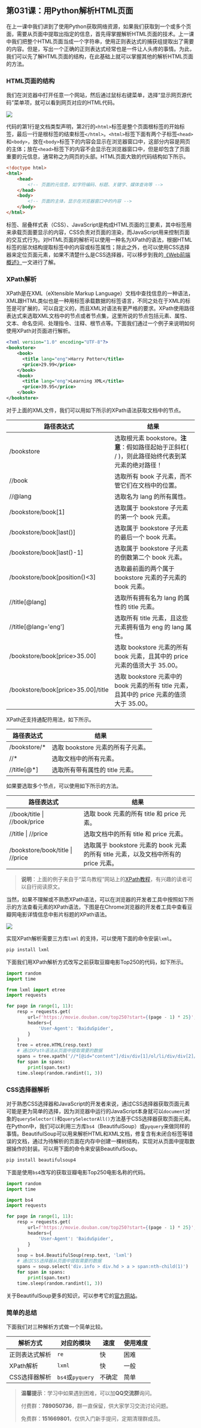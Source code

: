 ## 第031课：用Python解析HTML页面

在上一课中我们讲到了使用Python获取网络资源，如果我们获取到一个或多个页面，需要从页面中提取出指定的信息，首先得掌握解析HTML页面的技术。上一课中我们把整个HTML页面当成一个字符串，使用正则表达式的捕获组提取出了需要的内容。但是，写出一个正确的正则表达式经常也是一件让人头疼的事情。为此，我们可以先了解HTML页面的结构，在此基础上就可以掌握其他的解析HTML页面的方法。

### HTML页面的结构

我们在浏览器中打开任意一个网站，然后通过鼠标右键菜单，选择“显示网页源代码”菜单项，就可以看到网页对应的HTML代码。

![](res/html_page_code.png)

代码的第1行是文档类型声明，第2行的`<html>`标签是整个页面根标签的开始标签，最后一行是根标签的结束标签`</html>`。`<html>`标签下面有两个子标签`<head>`和`<body>`，放在`<body>`标签下的内容会显示在浏览器窗口中，这部分内容是网页的主体；放在`<head>`标签下的内容不会显示在浏览器窗口中，但是却包含了页面重要的元信息，通常称之为网页的头部。HTML页面大致的代码结构如下所示。

```HTML
<!doctype html>
<html>
    <head>
        <!-- 页面的元信息，如字符编码、标题、关键字、媒体查询等 -->
    </head>
    <body>
        <!-- 页面的主体，显示在浏览器窗口中的内容 -->
    </body>
</html>
```

标签、层叠样式表（CSS）、JavaScript是构成HTML页面的三要素，其中标签用来承载页面要显示的内容，CSS负责对页面的渲染，而JavaScript用来控制页面的交互式行为。对HTML页面的解析可以使用一种名为XPath的语法，根据HTML标签的层次结构提取标签中的内容或标签属性；除此之外，也可以使用CSS选择器来定位页面元素，如果不清楚什么是CSS选择器，可以移步到我的[《Web前端概述》](https://github.com/jackfrued/Python-100-Days/blob/master/Day21-30/21-30.Web%E5%89%8D%E7%AB%AF%E6%A6%82%E8%BF%B0.md)一文进行了解。

### XPath解析

XPath是在XML（eXtensible Markup Language）文档中查找信息的一种语法，XML跟HTML类似也是一种用标签承载数据的标签语言，不同之处在于XML的标签是可扩展的，可以自定义的，而且XML对语法有更严格的要求。XPath使用路径表达式来选取XML文档中的节点或者节点集，这里所说的节点包括元素、属性、文本、命名空间、处理指令、注释、根节点等。下面我们通过一个例子来说明如何使用XPath对页面进行解析。

```XML
<?xml version="1.0" encoding="UTF-8"?>
<bookstore>
    <book>
      <title lang="eng">Harry Potter</title>
      <price>29.99</price>
    </book>
    <book>
      <title lang="eng">Learning XML</title>
      <price>39.95</price>
    </book>
</bookstore>
```

对于上面的XML文件，我们可以用如下所示的XPath语法获取文档中的节点。

| 路径表达式      | 结果                                                         |
| --------------- | ------------------------------------------------------------ |
| /bookstore      | 选取根元素 bookstore。**注意**：假如路径起始于正斜杠( / )，则此路径始终代表到某元素的绝对路径！ |
| //book          | 选取所有 book 子元素，而不管它们在文档中的位置。             |
| //@lang         | 选取名为 lang 的所有属性。                                  |
| /bookstore/book[1]                 | 选取属于 bookstore 子元素的第一个 book 元素。                |
| /bookstore/book[last()]            | 选取属于 bookstore 子元素的最后一个 book 元素。              |
| /bookstore/book[last()-1]          | 选取属于 bookstore 子元素的倒数第二个 book 元素。            |
| /bookstore/book[position()<3]      | 选取最前面的两个属于 bookstore 元素的子元素的 book 元素。    |
| //title[@lang]                     | 选取所有拥有名为 lang 的属性的 title 元素。                  |
| //title[@lang='eng']               | 选取所有 title 元素，且这些元素拥有值为 eng 的 lang 属性。   |
| /bookstore/book[price>35.00]       | 选取 bookstore 元素的所有 book 元素，且其中的 price 元素的值须大于 35.00。 |
| /bookstore/book[price>35.00]/title | 选取 bookstore 元素中的 book 元素的所有 title 元素，且其中的 price 元素的值须大于 35.00。 |

XPath还支持通配符用法，如下所示。

| 路径表达式   | 结果                              |
| ------------ | --------------------------------- |
| /bookstore/* | 选取 bookstore 元素的所有子元素。 |
| //*          | 选取文档中的所有元素。            |
| //title[@*]  | 选取所有带有属性的 title 元素。   |

如果要选取多个节点，可以使用如下所示的方法。

| 路径表达式                       | 结果                                                         |
| -------------------------------- | ------------------------------------------------------------ |
| //book/title \| //book/price     | 选取 book 元素的所有 title 和 price 元素。                   |
| //title \| //price               | 选取文档中的所有 title 和 price 元素。                       |
| /bookstore/book/title \| //price | 选取属于 bookstore 元素的 book 元素的所有 title 元素，以及文档中所有的 price 元素。 |

> **说明**：上面的例子来自于“菜鸟教程”网站上的[XPath教程](<https://www.runoob.com/xpath/xpath-tutorial.html>)，有兴趣的读者可以自行阅读原文。

当然，如果不理解或不熟悉XPath语法，可以在浏览器的开发者工具中按照如下所示的方法查看元素的XPath语法，下图是在Chrome浏览器的开发者工具中查看豆瓣网电影详情信息中影片标题的XPath语法。

![](res/douban-xpath.png)

实现XPath解析需要三方库`lxml` 的支持，可以使用下面的命令安装`lxml`。

```Bash
pip install lxml
```

下面我们用XPath解析方式改写之前获取豆瓣电影Top250的代码，如下所示。

```Python
import random
import time

from lxml import etree
import requests

for page in range(1, 11):
    resp = requests.get(
        url=f'https://movie.douban.com/top250?start={(page - 1) * 25}',
        headers={
            'User-Agent': 'BaiduSpider',
        }
    )
    tree = etree.HTML(resp.text)
    # 通过XPath语法从页面中提取需要的数据
    spans = tree.xpath('//*[@id="content"]/div/div[1]/ol/li/div/div[2]/div[1]/a/span[1]')
    for span in spans:
        print(span.text)
    time.sleep(random.randint(1, 3))
```

### CSS选择器解析

对于熟悉CSS选择器和JavaScript的开发者来说，通过CSS选择器获取页面元素可能是更为简单的选择，因为浏览器中运行的JavaScript本身就可以`document`对象的`querySelector()`和`querySelectorAll()`方法基于CSS选择器获取页面元素。在Python中，我们可以利用三方库`bs4`（BeautifulSoup）或`pyquery`来做同样的事情。BeautifulSoup可以用来解析HTML和XML文档，修复含有未闭合标签等错误的文档，通过为待解析的页面在内存中创建一棵树结构，实现对从页面中提取数据操作的封装。可以用下面的命令来安装BeautifulSoup。

```Python
pip install beautifulsoup4
```

下面是使用`bs4`改写的获取豆瓣电影Top250电影名称的代码。

```Python
import random
import time

import bs4
import requests

for page in range(1, 11):
    resp = requests.get(
        url=f'https://movie.douban.com/top250?start={(page - 1) * 25}',
        headers={
            'User-Agent': 'BaiduSpider',
        }
    )
    soup = bs4.BeautifulSoup(resp.text, 'lxml')
    # 通过CSS选择器从页面中提取需要的数据
    spans = soup.select('div.info > div.hd > a > span:nth-child(1)')
    for span in spans:
        print(span.text)
    time.sleep(random.randint(1, 3))
```

关于BeautifulSoup更多的知识，可以参考它的[官方网站](https://www.crummy.com/software/BeautifulSoup/bs4/doc.zh/)。

###  简单的总结

下面我们对三种解析方式做一个简单比较。

| 解析方式       | 对应的模块       | 速度   | 使用难度 |
| -------------- | ---------------- | ------ | -------- |
| 正则表达式解析 | `re`             | 快     | 困难     |
| XPath解析      | `lxml`           | 快     | 一般     |
| CSS选择器解析  | `bs4`或`pyquery` | 不确定 | 简单     |

> **温馨提示**：学习中如果遇到困难，可以加**QQ交流群**询问。
>
> 付费群：**789050736**，群一直保留，供大家学习交流讨论问题。
>
> 免费群：**151669801**，仅供入门新手提问，定期清理群成员。